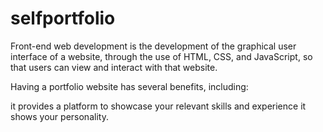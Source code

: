 # selfportfolio


Front-end web development is the development of the graphical user interface of a website, through the use of HTML, CSS, and JavaScript, so that users can view and interact with that website.

Having a portfolio website has several benefits, including:

it provides a platform to showcase your relevant skills and experience
it shows your personality.

